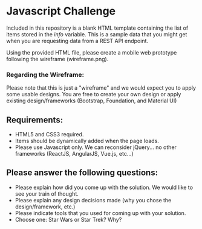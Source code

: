 # Javascript Challenge

Included in this repository is a blank HTML template containing the list of items stored in the *info* variable. This is a sample data that you might get when you are requesting data from a REST API endpoint.

Using the provided HTML file, please create a mobile web prototype following the wireframe (wireframe.png). 

### Regarding the Wireframe:
Please note that this is just a "wireframe" and we would expect you to apply some usable designs. 
You are free to create your own design or apply existing design/frameworks (Bootstrap, Foundation, and Material UI)

## Requirements:
* HTML5 and CSS3 required.
* Items should be dynamically added when the page loads.
* Please use Javascript only. We can reconsider jQuery... no other frameworks (ReactJS, AngularJS, Vue.js, etc...)

## Please answer the following questions:
* Please explain how did you come up with the solution. We would like to see your train of thought.
* Please explain any design decisions made (why you chose the design/framework, etc.)
* Please indicate tools that you used for coming up with your solution.
* Choose one: Star Wars or Star Trek? Why?
